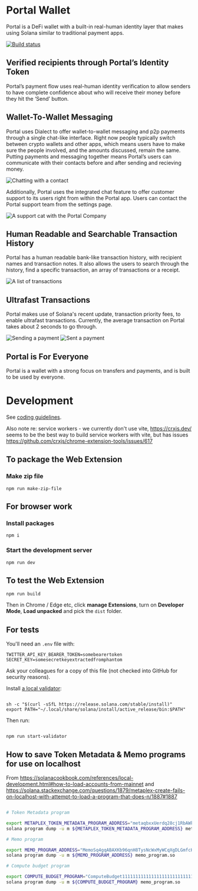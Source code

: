 # Portal Wallet

Portal is a DeFi wallet with a built-in real-human identity layer that makes using Solana similar to traditional payment apps. 

[![Build status](https://github.com/portalwallet/portalwallet/actions/workflows/tests.yaml/badge.svg)](https://github.com/portalwallet/portalwallet/actions)

## Verified recipients through Portal’s Identity Token

Portal’s payment flow uses real-human identity verification to allow senders to have complete confidence about who will receive their money before they hit the ‘Send’ button.

## Wallet-To-Wallet Messaging

Portal uses Dialect to offer wallet-to-wallet messaging and p2p payments through a single chat-like interface. Right now people typically switch between crypto wallets and other apps, which means users have to make sure the people involved, and the amounts discussed, remain the same. Putting payments and messaging together means Portal’s users can communicate with their contacts before and after sending and recieving money. 

<img src="readme-images/contact-chat.png" alt="Chatting with a contact" />

Additionally, Portal uses the integrated chat feature to offer customer support to its users right from within the Portal app. Users can contact the Portal support team from the settings page.

<img src="readme-images/support-chat.png" alt="A support cat with the Portal Company" />

## Human Readable and Searchable Transaction History
Portal has a human readable bank-like transaction history, with recipient names and transaction notes. It also allows the users to search through the history, find a specific transaction, an array of transactions or a receipt.

<img src="readme-images/transactions-list.png" alt="A list of transactions" />

## Ultrafast Transactions

Portal makes use of Solana's recent update, transaction priority fees, to enable ultrafast transactions. Currently, the average transaction on Portal takes about 2 seconds to go through. 

<img src="readme-images/sending-payment.png" alt="Sending a payment" />
<img src="readme-images/payment-sent.png" alt="Sent a payment" />

## Portal is For Everyone
Portal is a wallet with a strong focus on transfers and payments, and is built to be used by everyone.


# Development

See [coding guidelines](CODING_GUIDELINES.md).

Also note re: service workers - we currently don't use vite, https://crxjs.dev/ seems to be the best way to build service workers with vite, but has issues https://github.com/crxjs/chrome-extension-tools/issues/617

## To package the Web Extension 

### Make zip file

```
npm run make-zip-file
```

## For browser work

### Install packages

`npm i`

### Start the development server

`npm run dev`

## To test the Web Extension

```
npm run build
```

Then in Chrome / Edge etc, click **manage Extensions**, turn on **Developer Mode**, **Load unpacked** and pick the `dist` folder.

## For tests

You'll need an `.env` file with:

```
TWITTER_API_KEY_BEARER_TOKEN=somebearertoken
SECRET_KEY=somesecretkeyextractedfromphantom
```

Ask your colleagues for a copy of this file (not checked into GitHub for security reasons).

Install [a local validator](https://solanacookbook.com/references/local-development.html#starting-a-local-validator):

```

sh -c "$(curl -sSfL https://release.solana.com/stable/install)"
export PATH="~/.local/share/solana/install/active_release/bin:$PATH"

```

Then run:

```

npm run start-validator

```

## How to save Token Metadata & Memo programs for use on localhost

From https://solanacookbook.com/references/local-development.html#how-to-load-accounts-from-mainnet
and https://solana.stackexchange.com/questions/1879/metaplex-create-fails-on-localhost-with-attempt-to-load-a-program-that-does-n/1887#1887

```bash

# Token Metadata program

export METAPLEX_TOKEN_METADATA_PROGRAM_ADDRESS="metaqbxxUerdq28cj1RbAWkYQm3ybzjb6a8bt518x1s"
solana program dump -u m ${METAPLEX_TOKEN_METADATA_PROGRAM_ADDRESS} metaplex_token_metadata_program.so

# Memo program

export MEMO_PROGRAM_ADDRESS="MemoSq4gqABAXKb96qnH8TysNcWxMyWCqXgDLGmfcHr"
solana program dump -u m ${MEMO_PROGRAM_ADDRESS} memo_program.so

# Compute budget program

export COMPUTE_BUDGET_PROGRAM="ComputeBudget111111111111111111111111111111"
solana program dump -u m ${COMPUTE_BUDGET_PROGRAM} memo_program.so

```
